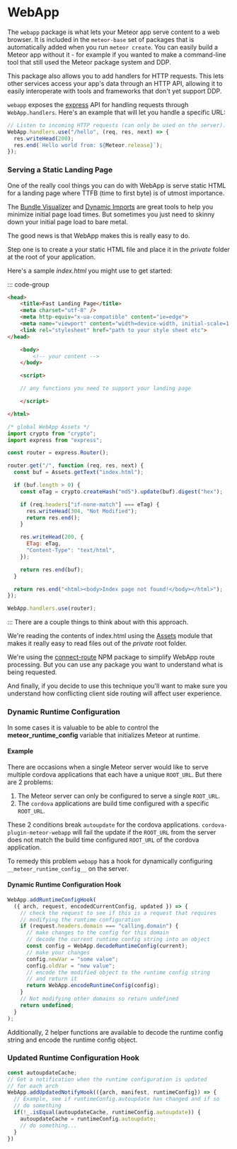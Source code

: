 # WebApp

The `webapp` package is what lets your Meteor app serve content to a web
browser. It is included in the `meteor-base` set of packages that is
automatically added when you run `meteor create`. You can easily build a
Meteor app without it - for example if you wanted to make a command-line
tool that still used the Meteor package system and DDP.

This package also allows you to add handlers for HTTP requests.
This lets other services access your app's data through an HTTP API, allowing
it to easily interoperate with tools and frameworks that don't yet support DDP.

`webapp` exposes the [express](https://github.com/expressjs/express) API for
handling requests through `WebApp.handlers`.
Here's an example that will let you handle a specific URL:

```js
// Listen to incoming HTTP requests (can only be used on the server).
WebApp.handlers.use("/hello", (req, res, next) => {
  res.writeHead(200);
  res.end(`Hello world from: ${Meteor.release}`);
});
```

<ApiBox name="WebApp.handlers"/>
<ApiBox name="expressHandlersCallback(req, res, next)" hasCustomExample/>

### Serving a Static Landing Page

One of the really cool things you can do with WebApp is serve static HTML for a landing page where TTFB (time to first byte) is of utmost importance.

The [Bundle Visualizer](https://docs.meteor.com/packages/bundle-visualizer.html) and [Dynamic Imports](https://docs.meteor.com/packages/dynamic-import.html) are great tools to help you minimize initial page load times. But sometimes you just need to skinny down your initial page load to bare metal.

The good news is that WebApp makes this is really easy to do.

Step one is to create a your static HTML file and place it in the _private_ folder at the root of your application.

Here's a sample _index.html_ you might use to get started:

::: code-group

```html [index.html]
<head>
    <title>Fast Landing Page</title>
    <meta charset="utf-8" />
    <meta http-equiv="x-ua-compatible" content="ie=edge">
    <meta name="viewport" content="width=device-width, initial-scale=1.0 user-scalable=no" />
    <link rel="stylesheet" href="path to your style sheet etc">
</head>

    <body>
        <!-- your content -->
    </body>

    <script>

    // any functions you need to support your landing page

    </script>

</html>
```

```javascript [index.js]
/* global WebApp Assets */
import crypto from "crypto";
import express from "express";

const router = express.Router();

router.get("/", function (req, res, next) {
  const buf = Assets.getText("index.html");

  if (buf.length > 0) {
    const eTag = crypto.createHash("md5").update(buf).digest("hex");

    if (req.headers["if-none-match"] === eTag) {
      res.writeHead(304, "Not Modified");
      return res.end();
    }

    res.writeHead(200, {
      ETag: eTag,
      "Content-Type": "text/html",
    });

    return res.end(buf);
  }

  return res.end("<html><body>Index page not found!</body></html>");
});

WebApp.handlers.use(router);

```

:::
There are a couple things to think about with this approach.

We're reading the contents of index.html using the [Assets](../api/assets.md) module that makes it really easy to read files out of the _private_ root folder.

We're using the [connect-route](https://www.npmjs.com/package/connect-route) NPM package to simplify WebApp route processing. But you can use any package you want to understand what is being requested.

And finally, if you decide to use this technique you'll want to make sure you understand how conflicting client side routing will affect user experience.

### Dynamic Runtime Configuration

In some cases it is valuable to be able to control the **meteor_runtime_config** variable that initializes Meteor at runtime.

#### Example

There are occasions when a single Meteor server would like to serve multiple cordova applications that each have a unique `ROOT_URL`. But there are 2 problems:

1. The Meteor server can only be configured to serve a single `ROOT_URL`.
2. The `cordova` applications are build time configured with a specific `ROOT_URL`.

These 2 conditions break `autoupdate` for the cordova applications. `cordova-plugin-meteor-webapp` will fail the update if the `ROOT_URL` from the server does not match the build time configured `ROOT_URL` of the cordova application.

To remedy this problem `webapp` has a hook for dynamically configuring `__meteor_runtime_config__` on the server.

#### Dynamic Runtime Configuration Hook

```js
WebApp.addRuntimeConfigHook(
  ({ arch, request, encodedCurrentConfig, updated }) => {
    // check the request to see if this is a request that requires
    // modifying the runtime configuration
    if (request.headers.domain === "calling.domain") {
      // make changes to the config for this domain
      // decode the current runtime config string into an object
      const config = WebApp.decodeRuntimeConfig(current);
      // make your changes
      config.newVar = "some value";
      config.oldVar = "new value";
      // encode the modified object to the runtime config string
      // and return it
      return WebApp.encodeRuntimeConfig(config);
    }
    // Not modifying other domains so return undefined
    return undefined;
  }
);
```

<ApiBox name="WebApp.addRuntimeConfigHook"/>
<ApiBox name="addRuntimeConfigHookCallback(options)" hasCustomExample/>

Additionally, 2 helper functions are available to decode the runtime config string and encode the runtime config object.

<ApiBox name="WebApp.decodeRuntimeConfig"/>
<ApiBox name="WebApp.encodeRuntimeConfig"/>

### Updated Runtime Configuration Hook

```js
const autoupdateCache;
// Get a notification when the runtime configuration is updated
// for each arch
WebApp.addUpdatedNotifyHook(({arch, manifest, runtimeConfig}) => {
  // Example, see if runtimeConfig.autoupdate has changed and if so
  // do something
  if(!_.isEqual(autoupdateCache, runtimeConfig.autoupdate)) {
    autoupdateCache = runtimeConfig.autoupdate;
    // do something...
  }
})
```

<ApiBox name="WebApp.addUpdatedNotifyHook"/>
<ApiBox name="addUpdatedNotifyHookCallback(options)" hasCustomExample/>
<ApiBox name="main"/>
